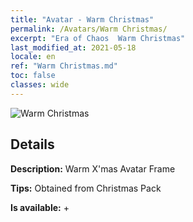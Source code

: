 ```yaml
---
title: "Avatar - Warm Christmas"
permalink: /Avatars/Warm Christmas/
excerpt: "Era of Chaos  Warm Christmas"
last_modified_at: 2021-05-18
locale: en
ref: "Warm Christmas.md"
toc: false
classes: wide
---
```

 ![Warm Christmas](/images/a/avatarFrame_47.png)

## Details

 **Description:** Warm X'mas Avatar Frame 

 **Tips:** Obtained from Christmas Pack 

 **Is available:**  + 

